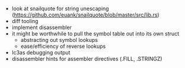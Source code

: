 * look at snailquote for string unescaping (https://github.com/euank/snailquote/blob/master/src/lib.rs)
* diff tooling
* implement disassembler
* it might be worthwhile to pull the symbol table out into its own struct
  * abstracting out symbol lookups
  * ease/efficiency of reverse lookups
* lc3as debugging output
* disassembler hints for assembler directives (.FILL, .STRINGZ)
